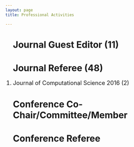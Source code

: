 ```yaml
---
layout: page
title: Professional Activities

---
```


<style type="text/css">
     li{
    
        font-size: 18px;
        font-family:"Courier New", Courier, monospace  
        display:block;
     }

</style>

<ol><h1>Journal Guest Editor (11)</h1>

</ol>

<ol><h1>Journal Referee (48)</h1>
    <li>Journal of Computational Science 2016 (2)</li>

</ol>

<ol><h1>Conference Co-Chair/Committee/Member</h1>

</ol>

<ol><h1>Conference Referee</h1>
</ol>
